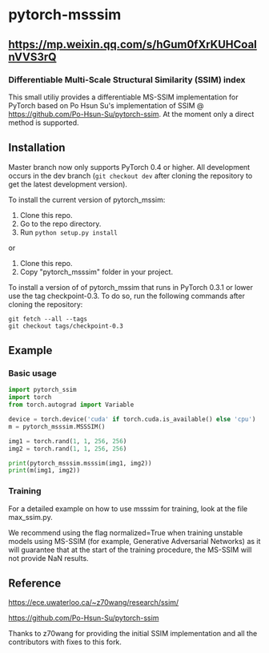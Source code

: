 # pytorch-msssim

## https://mp.weixin.qq.com/s/hGum0fXrKUHCoaInVVS3rQ

### Differentiable Multi-Scale Structural Similarity (SSIM) index 

This small utiliy provides a differentiable MS-SSIM implementation for PyTorch based on Po Hsun Su's implementation of SSIM @ https://github.com/Po-Hsun-Su/pytorch-ssim.
At the moment only a direct method is supported.

## Installation

Master branch now only supports PyTorch 0.4 or higher. All development occurs in the dev branch (`git checkout dev` after cloning the repository to get the latest development version).

To install the current version of pytorch_mssim:

1. Clone this repo.
2. Go to the repo directory.
3. Run `python setup.py install`

or 

1. Clone this repo.
2. Copy "pytorch_msssim" folder in your project.

To install a version of of pytorch_mssim that runs in PyTorch 0.3.1 or lower use the tag checkpoint-0.3. To do so, run the following commands after cloning the repository:

```
git fetch --all --tags
git checkout tags/checkpoint-0.3
```

## Example

### Basic usage
```python
import pytorch_ssim
import torch
from torch.autograd import Variable

device = torch.device('cuda' if torch.cuda.is_available() else 'cpu')
m = pytorch_msssim.MSSSIM()

img1 = torch.rand(1, 1, 256, 256)
img2 = torch.rand(1, 1, 256, 256)

print(pytorch_msssim.msssim(img1, img2))
print(m(img1, img2))


```

### Training

For a detailed example on how to use msssim for training, look at the file max_ssim.py.

We recommend using the flag normalized=True when training unstable models using MS-SSIM (for example, Generative Adversarial Networks) as it will guarantee that at the start of the training procedure, the MS-SSIM will not provide NaN results.

## Reference
https://ece.uwaterloo.ca/~z70wang/research/ssim/

https://github.com/Po-Hsun-Su/pytorch-ssim

Thanks to z70wang for providing the initial SSIM implementation and all the contributors with fixes to this fork.
